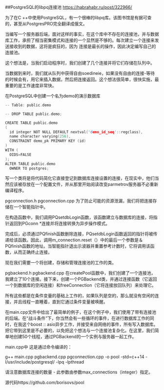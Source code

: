 ##PostgreSQL的libpq连接池
https://habrahabr.ru/post/322966/

为了在C ++中使用PostgreSQL，有一个很棒的libpq库。该图书馆是有据可查的，甚至从PostgresPRO完全翻译成俄文。

当编写一个服务器后端，面对这样的事实，在这个库中不存在的连接池，并与数据库工作，承担了相当密集模式和连接的一个显然是不够的。每次建立一个连接来发送接收到的数据，这将是疯狂的，因为 连接是最长的操作，因此决定编写自己的连接池。

这个想法是，当我们启动程序时，我们创建了几个连接并将它们存储在队列中。

当数据到来时，我们就从队列中获得自由soedineie，如果没有自由的连接-等待的时候会有，用它来插入数据，然后把连接返回。这个想法很简单，很快实施，最重要的是工作速度非常快。

在PostgreSQL中创建一个名为demo的演示数据库
```c
-- Table: public.demo

-- DROP TABLE public.demo;

CREATE TABLE public.demo
(
  id integer NOT NULL DEFAULT nextval('demo_id_seq'::regclass),
  name character varying(256),
  CONSTRAINT demo_pk PRIMARY KEY (id)
)
WITH (
  OIDS=FALSE
);
ALTER TABLE public.demo
  OWNER TO postgres;
```
写一个类将是将代码简化它直接登记到数据库连接设置的连接，在现实中，他们当然应该被存放在一个配置文件，并从那里开始阅读改变parmetrov服务器不必重新编译程序。 


pgconnection.h
pgconnection.cpp
为了防止可能的资源泄漏，我们将把连接存储在一个智能指针中。

在构造函数中，我们调用PQsetdbLogin函数，该函数建立与数据库的连接，将指针返回到PGconn *连接并将连接转换为异步操作模式。

完成后，必须通过PQfinish函数删除连接，PQsetdbLogin函数返回的指针将被传递给该函数。因此，调用m_connection.reset（）中的最后一个参数是＆PQfinish函数的地址。当智能指针退出示波器并重置参考计数时，它将调用该函数，从而正确终止连接。

现在我们需要一个将创建，存储和管理连接池的工作的类。

pgbackend.h
pgbackend.cpp
在createPool函数中，我们创建了一个连接池，我建立了10个连接。接下来，创建一个PGBackend类，并通过连接函数（它返回一个到数据库的空闲连接）和freeConnection（它将连接放回队列）来处理它。

所有这些都是在条件变量的基础上工作的，如果队列是空的，那么就没有空闲的连接，并且线程一直睡着，直到它通过条件变量被唤醒。

在main.cpp文件中给出了最简单的例子，在这个例子中，我们使用了带有连接池的后端。在“战斗条件”下，你当然会有一些循环的事件，在进行数据库工作的同时，在我这个boost :: asio异步工作，并接受来自网络的事件，所有写入数据库。把它带到这里是不必要的，以免把这个想法与一个连接池复杂化。在这里，我们简单地创建50个线程，通过PGBackend的一个实例与服务器一起工作。

main.cpp中
这是通过命令编译的：

g++ main.cpp pgbackend.cpp pgconnection.cpp -o pool -std=c++14 -I/usr/include/postgresql/ -lpq -lpthread

请注意数据库连接的数量 - 此参数由参数max_connections（integer）指定。

源代码https://github.com/borisovs/pool
